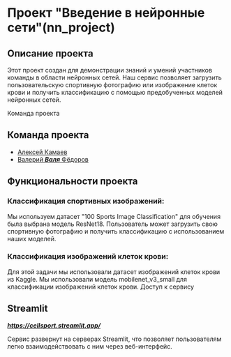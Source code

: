 # Проект "Введение в нейронные сети"(nn_project)
## Описание проекта
 Этот проект создан для демонстрации знаний и умений участников команды в области нейронных сетей. 
Наш сервис позволяет загрузить пользовательскую спортивную фотографию или изображение клеток крови и получить классификацию с помощью предобученных моделей нейронных сетей.

Команда проекта
## Команда проекта
- [Алексей Камаев](https://github.com/AlexeyKamaev)
- [Валерий ***Валя*** Фёдоров](https://github.com/Valera4096)

## Функциональности проекта
### Классификация спортивных изображений:

Мы используем датасет "100 Sports Image Classification" для обучения была выбрана модель ResNet18.
Пользователь может загрузить свою спортивную фотографию и получить классификацию с использованием наших моделей.

### Классификация изображений клеток крови:

Для этой задачи мы использовали датасет изображений клеток крови из Kaggle.
Мы использовали модель mobilenet_v3_small для классификации изображений клеток крови.
Доступ к сервису

## Streamlit

***https://cellsport.streamlit.app/***

Сервис развернут на серверах Streamlit, что позволяет пользователям легко взаимодействовать с ним через веб-интерфейс.
